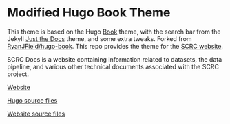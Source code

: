 # Modified Hugo Book Theme

This theme is based on the Hugo [Book](https://github.com/alex-shpak/hugo-book) theme, with the search bar from the Jekyll [Just the Docs](https://github.com/pmarsceill/just-the-docs) theme, and some extra tweaks. Forked from [RyanJField/hugo-book](https://github.com/RyanJField/hugo-book). This repo provides the theme for the [SCRC website](https://scottishcovidresponse.github.io/).

SCRC Docs is a website containing information related to datasets, the data pipeline, and various other technical documents associated with the SCRC project.

[Website](https://github.com/ScottishCovidResponse/ScottishCovidResponse.github.io)

[Hugo source files](https://github.com/ScottishCovidResponse/hugo_source_files)

[Website source files](https://github.com/ScottishCovidResponse/ScottishCovidResponse.github.io)
